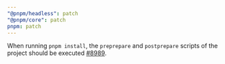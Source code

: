 ```yaml
---
"@pnpm/headless": patch
"@pnpm/core": patch
pnpm: patch
---
```


When running `pnpm install`, the `preprepare` and `postprepare` scripts of the project should be executed [#8989](https://github.com/pnpm/pnpm/pull/8989).
